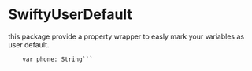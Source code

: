 # SwiftyUserDefault

this package provide a property wrapper to easly mark your variables as user default.

``` @UserDefault(key: "com.user.phone", default: "")
    var phone: String```

